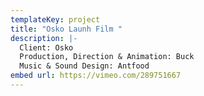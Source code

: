 ```yaml
---
templateKey: project
title: "Osko Launh Film "
description: |-
  Client: Osko
  Production, Direction & Animation: Buck
  Music & Sound Design: Antfood
embed url: https://vimeo.com/289751667
---
```

